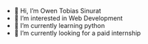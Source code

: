 - 👋 Hi, I’m Owen Tobias Sinurat
- 👀 I’m interested in Web Development
- 🌱 I’m currently learning python
- 💞️ I’m currently looking for a paid internship

<!---
owenthe10x/owenthe10x is a ✨ special ✨ repository because its `README.md` (this file) appears on your GitHub profile.
You can click the Preview link to take a look at your changes.
--->
